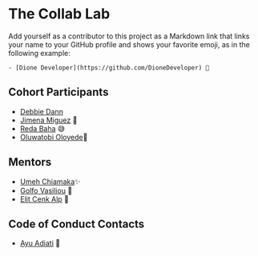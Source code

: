 # The Collab Lab

Add yourself as a contributor to this project as a Markdown link that links your name to your GitHub profile and shows your favorite emoji, as in the following example:

    - [Dione Developer](https://github.com/DioneDeveloper) 💅

## Cohort Participants

- [Debbie Dann](https://github.com/hellodeborahuk)
- [Jimena Miguez](https://github.com/JimeBlue) 🚀
- [Reda Baha](https://github.com/redapy) 😅
- [Oluwatobi Oloyede](https://github.com/OloyedeTobi)💅

## Mentors

- [Umeh Chiamaka](https://github.com/Amaka202)✨
- [Golfo Vasiliou](https://github.com/faysvas) 🐶
- [Elit Cenk Alp](https://github.com/elitcenk) 🐹

## Code of Conduct Contacts

- [Ayu Adiati](https://github.com/adiati98) 🤩
